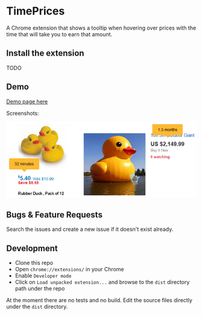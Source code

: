 # TimePrices
A Chrome extension that shows a tooltip when hovering over prices with the time that will take you to earn that amount.

## Install the extension
TODO

## Demo
[Demo page here](https://guyb7.github.io/time-prices/)

Screenshots:

![Time Prices Screenshot](./docs/time-prices-screenshot.jpg)

## Bugs & Feature Requests
Search the issues and create a new issue if it doesn't exist already.

## Development
* Clone this repo
* Open `chrome://extensions/` in your Chrome
* Enable `Developer mode`
* Click on `Load unpacked extension...` and browse to the `dist` directory path under the repo

At the moment there are no tests and no build. Edit the source files directly under the `dist` directory.
